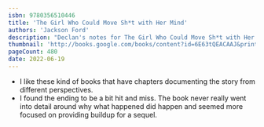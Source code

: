 ```yaml
---
isbn: 9780356510446
title: 'The Girl Who Could Move Sh*t with Her Mind'
authors: 'Jackson Ford'
description: "Declan's notes for The Girl Who Could Move Sh*t with Her Mind by Jackson Ford."
thumbnail: 'http://books.google.com/books/content?id=6E63tQEACAAJ&printsec=frontcover&img=1&zoom=5&source=gbs_api'
pageCount: 480
date: 2022-06-19
---
```


- I like these kind of books that have chapters documenting the story from different perspectives.
- I found the ending to be a bit hit and miss. The book never really went into detail around why what happened did happen and seemed more focused on providing buildup for a sequel.
